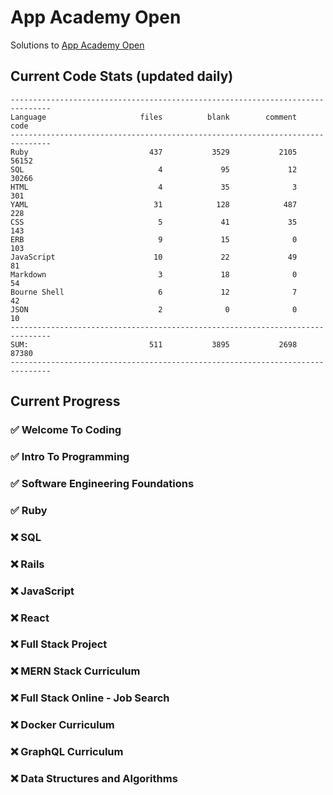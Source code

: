 # App Academy Open
Solutions to [App Academy Open](https://open.appacademy.io)

## Current Code Stats (updated daily)
```
-------------------------------------------------------------------------------
Language                     files          blank        comment           code
-------------------------------------------------------------------------------
Ruby                           437           3529           2105          56152
SQL                              4             95             12          30266
HTML                             4             35              3            301
YAML                            31            128            487            228
CSS                              5             41             35            143
ERB                              9             15              0            103
JavaScript                      10             22             49             81
Markdown                         3             18              0             54
Bourne Shell                     6             12              7             42
JSON                             2              0              0             10
-------------------------------------------------------------------------------
SUM:                           511           3895           2698          87380
-------------------------------------------------------------------------------
```

## Current Progress

### ✅ Welcome To Coding
### ✅ Intro To Programming
### ✅ Software Engineering Foundations
### ✅ Ruby
### ❌ SQL
### ❌ Rails
### ❌ JavaScript
### ❌ React
### ❌ Full Stack Project
### ❌ MERN Stack Curriculum
### ❌ Full Stack Online - Job Search
### ❌ Docker Curriculum
### ❌ GraphQL Curriculum
### ❌ Data Structures and Algorithms
